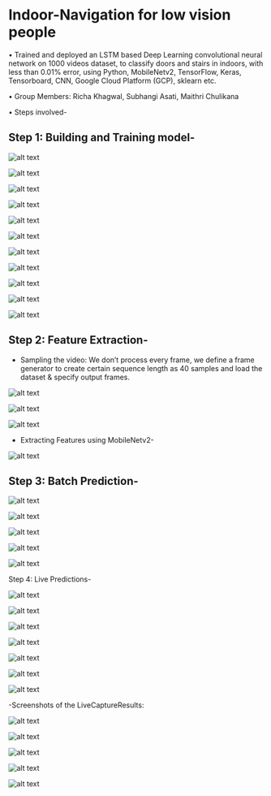 # Indoor-Navigation for low vision people

•	Trained and deployed an LSTM based Deep Learning convolutional neural network on 1000 videos dataset, to classify doors and stairs in indoors, with less than 0.01% error, using Python, MobileNetv2, TensorFlow, Keras, Tensorboard, CNN, Google Cloud Platform (GCP), sklearn etc.

•	Group Members: Richa Khagwal, Subhangi Asati, Maithri Chulikana

•	Steps involved-


## Step 1: Building and Training model-

![alt text](https://github.com/rickhagwal/Indoor-Navigation/blob/master/images/step11.PNG)

![alt text](https://github.com/rickhagwal/Indoor-Navigation/blob/master/images/step12.PNG)

![alt text](https://github.com/rickhagwal/Indoor-Navigation/blob/master/images/step13.PNG)

![alt text](https://github.com/rickhagwal/Indoor-Navigation/blob/master/images/step14.PNG)

![alt text](https://github.com/rickhagwal/Indoor-Navigation/blob/master/images/step15.PNG)

![alt text](https://github.com/rickhagwal/Indoor-Navigation/blob/master/images/step16.PNG)

![alt text](https://github.com/rickhagwal/Indoor-Navigation/blob/master/images/step17.PNG)

![alt text](https://github.com/rickhagwal/Indoor-Navigation/blob/master/images/step18.PNG)

![alt text](https://github.com/rickhagwal/Indoor-Navigation/blob/master/images/step19.PNG)

![alt text](https://github.com/rickhagwal/Indoor-Navigation/blob/master/images/step191.PNG)

![alt text](https://github.com/rickhagwal/Indoor-Navigation/blob/master/images/step192.PNG)

## Step 2: Feature Extraction-

- Sampling the video: We don’t process every frame, we define a frame generator to create certain sequence length as 40 samples and load the dataset & specify output frames.

![alt text](https://github.com/rickhagwal/Indoor-Navigation/blob/master/images/step21.PNG)

![alt text](https://github.com/rickhagwal/Indoor-Navigation/blob/master/images/step22.PNG)

![alt text](https://github.com/rickhagwal/Indoor-Navigation/blob/master/images/step23.PNG)

- Extracting Features using MobileNetv2-

![alt text](https://github.com/rickhagwal/Indoor-Navigation/blob/master/images/step24.PNG)

## Step 3: Batch Prediction-

![alt text](https://github.com/rickhagwal/Indoor-Navigation/blob/master/images/step31.PNG)

![alt text](https://github.com/rickhagwal/Indoor-Navigation/blob/master/images/step32.PNG)

![alt text](https://github.com/rickhagwal/Indoor-Navigation/blob/master/images/step33.PNG)

![alt text](https://github.com/rickhagwal/Indoor-Navigation/blob/master/images/step34.PNG)

![alt text](https://github.com/rickhagwal/Indoor-Navigation/blob/master/images/step35.PNG)

Step 4: Live Predictions-

![alt text](https://github.com/rickhagwal/Indoor-Navigation/blob/master/images/step41.PNG)

![alt text](https://github.com/rickhagwal/Indoor-Navigation/blob/master/images/step42.PNG)

![alt text](https://github.com/rickhagwal/Indoor-Navigation/blob/master/images/step43.PNG)

![alt text](https://github.com/rickhagwal/Indoor-Navigation/blob/master/images/step44.PNG)

![alt text](https://github.com/rickhagwal/Indoor-Navigation/blob/master/images/step45.PNG)

![alt text](https://github.com/rickhagwal/Indoor-Navigation/blob/master/images/step46.PNG)

![alt text](https://github.com/rickhagwal/Indoor-Navigation/blob/master/images/step47.PNG)

-Screenshots of the LiveCaptureResults:

![alt text](https://github.com/rickhagwal/Indoor-Navigation/blob/master/images/step48.PNG)

![alt text](https://github.com/rickhagwal/Indoor-Navigation/blob/master/images/step49.PNG)

![alt text](https://github.com/rickhagwal/Indoor-Navigation/blob/master/images/step50.PNG)

![alt text](https://github.com/rickhagwal/Indoor-Navigation/blob/master/images/step51.PNG)

![alt text](https://github.com/rickhagwal/Indoor-Navigation/blob/master/images/step52.PNG)

